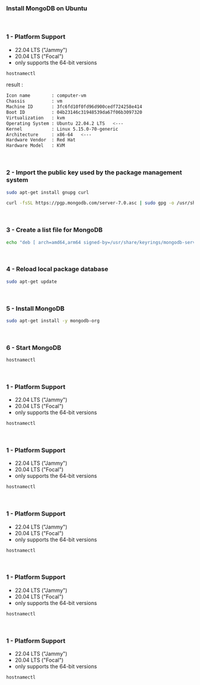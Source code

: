 ### Install MongoDB on Ubuntu


<br>


### 1 - Platform Support
- 22.04 LTS ("Jammy")
- 20.04 LTS ("Focal")
- only supports the 64-bit versions
```sh
hostnamectl
```
result :
```sh
Icon name        : computer-vm
Chassis          : vm
Machine ID       : 3fc6fd10f0fd96d900cedf724258e414
Boot ID          : 04b23146c31948539da67f06b3097320
Virtualization   : kvm
Operating System : Ubuntu 22.04.2 LTS   <---
Kernel           : Linux 5.15.0-70-generic
Architecture     : x86-64   <---
Hardware Vendor  : Red Hat
Hardware Model   : KVM
```


<br>


### 2 - Import the public key used by the package management system
```sh
sudo apt-get install gnupg curl
```
```sh
curl -fsSL https://pgp.mongodb.com/server-7.0.asc | sudo gpg -o /usr/share/keyrings/mongodb-server-7.0.gpg --dearmor
```


<br>


### 3 - Create a list file for MongoDB
```sh
echo "deb [ arch=amd64,arm64 signed-by=/usr/share/keyrings/mongodb-server-7.0.gpg ] https://repo.mongodb.org/apt/ubuntu jammy/mongodb-org/7.0 multiverse" | sudo tee /etc/apt/sources.list.d/mongodb-org-7.0.list
```


<br>


### 4 - Reload local package database
```sh
sudo apt-get update
```


<br>


### 5 - Install MongoDB
```sh
sudo apt-get install -y mongodb-org
```


<br>


### 6 - Start MongoDB

```sh
hostnamectl
```


<br>


### 1 - Platform Support
- 22.04 LTS ("Jammy")
- 20.04 LTS ("Focal")
- only supports the 64-bit versions
```sh
hostnamectl
```


<br>


### 1 - Platform Support
- 22.04 LTS ("Jammy")
- 20.04 LTS ("Focal")
- only supports the 64-bit versions
```sh
hostnamectl
```


<br>


### 1 - Platform Support
- 22.04 LTS ("Jammy")
- 20.04 LTS ("Focal")
- only supports the 64-bit versions
```sh
hostnamectl
```


<br>


### 1 - Platform Support
- 22.04 LTS ("Jammy")
- 20.04 LTS ("Focal")
- only supports the 64-bit versions
```sh
hostnamectl
```


<br>


### 1 - Platform Support
- 22.04 LTS ("Jammy")
- 20.04 LTS ("Focal")
- only supports the 64-bit versions
```sh
hostnamectl
```
